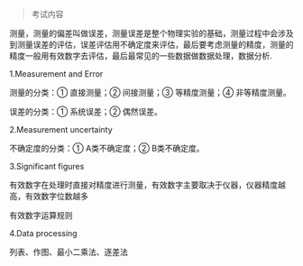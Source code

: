 >考试内容

测量，测量的偏差叫做误差，测量误差是整个物理实验的基础，测量过程中会涉及到测量误差的评估，误差评估用不确定度来评估，最后要考虑测量的精度，测量的精度一般用有效数字去评估，最后最常见的一些数据做数据处理，数据分析.

1.Measurement and Error

测量的分类：① 直接测量；② 间接测量；③ 等精度测量；④ 非等精度测量。

误差的分类：① 系统误差；② 偶然误差。

2.Measurement uncertainty

不确定度的分类：① A类不确定度；② B类不确定度。

3.Significant figures

有效数字在处理时直接对精度进行测量，有效数字主要取决于仪器，仪器精度越高，有效数字位数越多

有效数字运算规则

4.Data processing

列表、作图、最小二乘法、逐差法